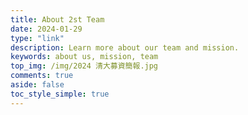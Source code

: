 ```yaml
---
title: About 2st Team
date: 2024-01-29
type: "link"
description: Learn more about our team and mission.
keywords: about us, mission, team
top_img: /img/2024 清大募資簡報.jpg
comments: true
aside: false
toc_style_simple: true
---
```

